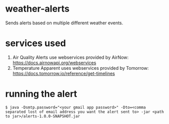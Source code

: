 # weather-alerts
Sends alerts based on multiple different weather events.

# services used
1. Air Quality Alerts use webservices provided by AirNow: https://docs.airnowapi.org/webservices
1. Temperature Apparent uses webservices provided by Tomorrow: https://docs.tomorrow.io/reference/get-timelines

# running the alert
```shell
$ java -Dsmtp.password="<your gmail app password>" -Dto=<comma separated lost of email address you want the alert sent to> -jar <path to jar>/alerts-1.0.0-SNAPSHOT.jar
```
